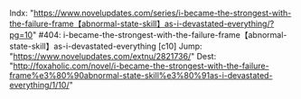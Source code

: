 Indx: "https://www.novelupdates.com/series/i-became-the-strongest-with-the-failure-frame【abnormal-state-skill】as-i-devastated-everything/?pg=10"
#404: i-became-the-strongest-with-the-failure-frame【abnormal-state-skill】as-i-devastated-everything [c10]
Jump: "https://www.novelupdates.com/extnu/2821736/"
Dest: "http://foxaholic.com/novel/i-became-the-strongest-with-the-failure-frame%e3%80%90abnormal-state-skill%e3%80%91as-i-devastated-everything/1/10/"
